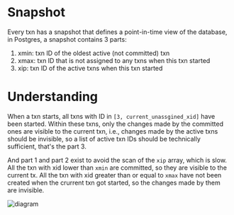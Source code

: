 # Snapshot

Every txn has a snapshot that defines a point-in-time view of the database, in 
Postgres, a snapshot contains 3 parts:

1. xmin: txn ID of the oldest active (not committed) txn
2. xmax: txn ID that is not assigned to any txns when this txn started
3. xip: txn ID of the active txns when this txn started

# Understanding

When a txn starts, all txns with ID in `[3, current_unassgined_xid]` have been
started. Within these txns, only the changes made by the committed ones are 
visible to the current txn, i.e., changes made by the active txns should be 
invisible, so a list of active txn IDs should be technically sufficient, that's
the part 3.

And part 1 and part 2 exist to avoid the scan of the `xip` array, which is slow.
All the txn with xid lower than `xmin` are committed, so they are visible to the
current tx. All the txn with xid greater than or equal to `xmax` have not been 
created when the crurrent txn got started, so the changes made by them are invisible.

![diagram](https://github.com/SteveLauC/pic/blob/main/Screenshot%202025-07-03%20at%202.40.46%E2%80%AFPM.png)